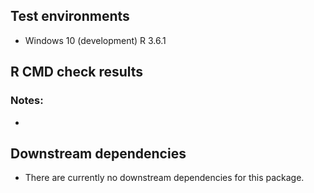 ## Test environments

* Windows 10 (development) R 3.6.1

## R CMD check results

### Notes:

* 


## Downstream dependencies

* There are currently no downstream dependencies for this package.
